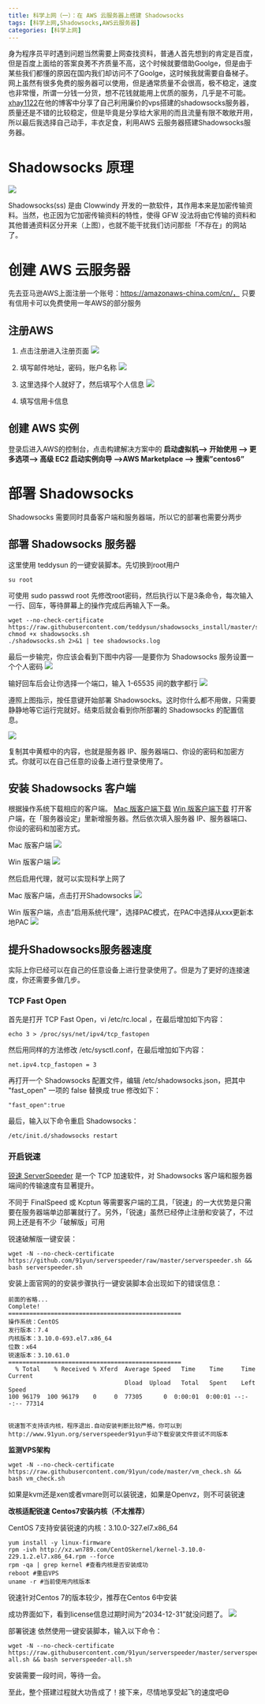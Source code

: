 ```yaml
---
title: 科学上网（一）：在 AWS 云服务器上搭建 Shadowsocks
tags: [科学上网,Shadowsocks,AWS云服务器]
categories: [科学上网]
---
```

身为程序员平时遇到问题当然需要上网查找资料，普通人首先想到的肯定是百度，但是百度上面给的答案良莠不齐质量不高，这个时候就要借助Goolge，但是由于某些我们都懂的原因在国内我们却访问不了Goolge，这时候我就需要自备梯子。网上虽然有很多免费的服务器可以使用，但是通常质量不会很高，极不稳定，速度也非常慢，所谓一分钱一分货，想不花钱就能用上优质的服务，几乎是不可能。[xhay1122](http://bwg.xhay1122.com/)在他的博客中分享了自己利用廉价的vps搭建的shadowsocks服务器，质量还是不错的比较稳定，但是毕竟是分享给大家用的而且流量有限不敢敞开用，所以最后我选择自己动手，丰衣足食，利用AWS 云服务器搭建Shadowsocks服务器。
<!-- more -->


# Shadowsocks 原理

![](https://i.imgur.com/EsxWsBA.png)

Shadowsocks(ss) 是由 Clowwindy 开发的一款软件，其作用本来是加密传输资料。当然，也正因为它加密传输资料的特性，使得 GFW 没法将由它传输的资料和其他普通资料区分开来（上图），也就不能干扰我们访问那些「不存在」的网站了。

# 创建 AWS 云服务器
先去亚马逊AWS上面注册一个账号：https://amazonaws-china.com/cn/， 只要有信用卡可以免费使用一年AWS的部分服务

## 注册AWS
1. 点击注册进入注册页面
![](https://i.imgur.com/3BrSqCr.png)

2. 填写邮件地址，密码，账户名称
![](https://i.imgur.com/QMm5QIG.png)

3. 这里选择个人就好了，然后填写个人信息
![](https://i.imgur.com/Xnot9Jj.png)

4. 填写信用卡信息

## 创建 AWS 实例

登录后进入AWS的控制台，点击构建解决方案中的 
**启动虚拟机——> 开始使用 ——> 更多选项——> 高级 EC2 启动实例向导 ——>AWS Marketplace ——> 搜索”centos6”** 


# 部署 Shadowsocks
Shadowsocks 需要同时具备客户端和服务器端，所以它的部署也需要分两步

##  部署 Shadowsocks 服务器
这里使用 teddysun 的一键安装脚本。先切换到root用户

```
su root
```
可使用 sudo passwd root 先修改root密码，然后执行以下是3条命令，每次输入一行、回车，等待屏幕上的操作完成后再输入下一条。

```
wget --no-check-certificate https://raw.githubusercontent.com/teddysun/shadowsocks_install/master/shadowsocks.sh
chmod +x shadowsocks.sh
./shadowsocks.sh 2>&1 | tee shadowsocks.log
```

最后一步输完，你应该会看到下图中内容──是要你为 Shadowsocks 服务设置一个个人密码
![](https://i.imgur.com/0Mh4IN6.jpg)

输好回车后会让你选择一个端口，输入 1-65535 间的数字都行
![](https://i.imgur.com/3pN3qBj.jpg)

遵照上图指示，按任意键开始部署 Shadowsocks。这时你什么都不用做，只需要静静地等它运行完就好。结束后就会看到你所部署的 Shadowsocks 的配置信息。

![](https://i.imgur.com/4RDAaJ3.jpg)

复制其中黄框中的内容，也就是服务器 IP、服务器端口、你设的密码和加密方式。你就可以在自己任意的设备上进行登录使用了。

## 安装 Shadowsocks 客户端
根据操作系统下载相应的客户端。
[Mac 版客户端下载](https://github.com/shadowsocks/shadowsocks-iOS/releases)
[Win 版客户端下载](https://github.com/shadowsocks/shadowsocks-windows/releases)
打开客户端，在「服务器设定」里新增服务器。然后依次填入服务器 IP、服务器端口、你设的密码和加密方式。

Mac 版客户端
![](https://i.imgur.com/Q9ii2BM.png)

Win 版客户端
![](https://i.imgur.com/BH5674r.png)

然后启用代理，就可以实现科学上网了

Mac 版客户端，点击打开Shadowsocks
![](https://i.imgur.com/fvuRZ2o.png)

Win 版客户端，点击”启用系统代理”，选择PAC模式，在PAC中选择从xxx更新本地PAC
![](https://i.imgur.com/kuM3l6p.png)


## 提升Shadowsocks服务器速度
实际上你已经可以在自己的任意设备上进行登录使用了。但是为了更好的连接速度，你还需要多做几步。

### TCP Fast Open
首先是打开 TCP Fast Open，vi /etc/rc.local ，在最后增加如下内容：

```
echo 3 > /proc/sys/net/ipv4/tcp_fastopen
```

然后用同样的方法修改 /etc/sysctl.conf，在最后增加如下内容：

```
net.ipv4.tcp_fastopen = 3
```

再打开一个 Shadowsocks 配置文件，编辑 /etc/shadowsocks.json，把其中 "fast_open" 一项的 false 替换成 true 修改如下：

```
"fast_open":true
```
最后，输入以下命令重启 Shadowsocks：

```
/etc/init.d/shadowsocks restart
```

### 开启锐速
[锐速 ServerSpeeder](https://github.com/91yun/serverspeeder) 是一个 TCP 加速软件，对 Shadowsocks 客户端和服务器端间的传输速度有显著提升。

不同于 FinalSpeed 或 Kcptun 等需要客户端的工具，「锐速」的一大优势是只需要在服务器端单边部署就行了。另外，「锐速」虽然已经停止注册和安装了，不过网上还是有不少「破解版」可用

锐速破解版一键安装：

```
wget -N --no-check-certificate https://github.com/91yun/serverspeeder/raw/master/serverspeeder.sh && bash serverspeeder.sh
```

安装上面官网的的安装步骤执行一键安装脚本会出现如下的错误信息：

```
前面的省略...
Complete!
=================================================
操作系统：CentOS 
发行版本：7.4 
内核版本：3.10.0-693.el7.x86_64 
位数：x64 
锐速版本：3.10.61.0 
=================================================
  % Total    % Received % Xferd  Average Speed   Time    Time     Time  Current
                                 Dload  Upload   Total   Spent    Left  Speed
100 96179  100 96179    0     0  77305      0  0:00:01  0:00:01 --:--:-- 77314


锐速暂不支持该内核，程序退出.自动安装判断比较严格，你可以到http://www.91yun.org/serverspeeder91yun手动下载安装文件尝试不同版本

```

**监测VPS架构**

```
wget -N --no-check-certificate https://raw.githubusercontent.com/91yun/code/master/vm_check.sh && bash vm_check.sh
```
如果是kvm还是xen或者vmare则可以装锐速，如果是Openvz，则不可装锐速

**改核适配锐速**
**Centos7安装内核（不太推荐）**

CentOS 7支持安装锐速的内核：3.10.0-327.el7.x86_64

```
yum install -y linux-firmware
rpm -ivh http://xz.wn789.com/CentOSkernel/kernel-3.10.0-229.1.2.el7.x86_64.rpm --force
rpm -qa | grep kernel #查看内核是否安装成功
reboot #重启VPS
uname -r #当前使用内核版本
```
锐速针对Centos 7的版本较少，推荐在Centos 6中安装

成功界面如下，看到license信息过期时间为”2034-12-31”就没问题了。
![](https://i.imgur.com/7tbRVYX.jpg)

部署锐速
依然使用一键安装脚本，输入以下命令：

```
wget -N --no-check-certificate https://raw.githubusercontent.com/91yun/serverspeeder/master/serverspeeder-all.sh && bash serverspeeder-all.sh
```
安装需要一段时间，等待一会。

至此，整个搭建过程就大功告成了！接下来，尽情地享受起飞的速度吧😄









